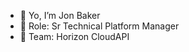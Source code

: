 - 👋 Yo, I’m Jon Baker
- 👀 Role:  Sr Technical Platform Manager
- 🌱 Team:  Horizon CloudAPI


<!---
jon-baker-asurion/jon-baker-asurion is a ✨ special ✨ repository because its `README.md` (this file) appears on your GitHub profile.
You can click the Preview link to take a look at your changes.
--->

